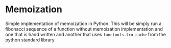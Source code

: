 # Memoization

Simple implementation of memoization in Python. This will be simply run a fibonacci sequence of a function without memoization implementation
and one that is hand written and another that uses `functools.lru_cache` from the python standard library


